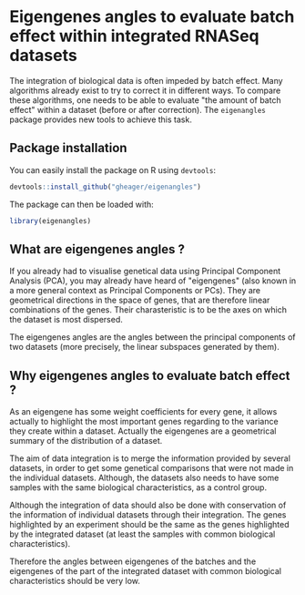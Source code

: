 # Eigengenes angles to evaluate batch effect within integrated RNASeq datasets
The integration of biological data is often impeded by batch effect. Many algorithms already exist to try to correct it in different ways. To compare these algorithms, one needs to be able to evaluate "the amount of batch effect" within a dataset (before or after correction).
The `eigenangles` package provides new tools to achieve this task.

## Package installation
You can easily install the package on R using `devtools`:
```r
devtools::install_github("gheager/eigenangles")
```

The package can then be loaded with:
```r
library(eigenangles)
```

## What are eigengenes angles ?
If you already had to visualise genetical data using Principal Component Analysis (PCA), you may already have heard of "eigengenes" (also known in a more general context as Principal Components or PCs). They are geometrical directions in the space of genes, that are therefore linear combinations of the genes. Their charasteristic is to be the axes on which the dataset is most dispersed. 

The eigengenes angles are the angles between the principal components of two datasets (more precisely, the linear subspaces generated by them).

## Why eigengenes angles to evaluate batch effect ?
As an eigengene has some weight coefficients for every gene, it allows actually to highlight the most important genes regarding to the variance they create within a dataset. Actually the eigengenes are a geometrical summary of the distribution of a dataset.

The aim of data integration is to merge the information provided by several datasets, in order to get some genetical comparisons that were not made in the individual datasets. Although, the datasets also needs to have some samples with the same biological characteristics, as a control group.

Although the integration of data should also be done with conservation of the information of individual datasets through their integration. The genes highlighted by an experiment should be the same as the genes highlighted by the integrated dataset (at least the samples with common biological characteristics).

Therefore the angles between eigengenes of the batches and the eigengenes of the part of the integrated dataset with common biological characteristics should be very low.